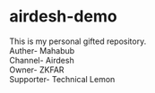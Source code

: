 # airdesh-demo
This is my personal gifted repository.
<br>
Auther- Mahabub
<br>
Channel- Airdesh
<br>
Owner- ZKFAR
<br>
Supporter- Technical Lemon
